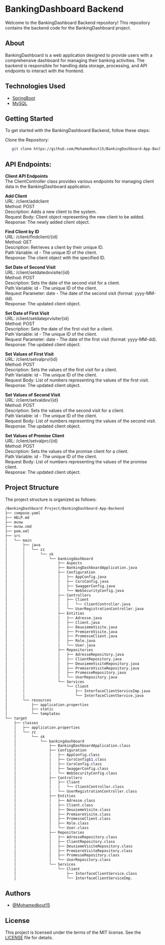 # BankingDashboard Backend

Welcome to the BankingDashboard Backend repository! This repository contains the backend code for the BankingDashboard project.

## About

BankingDashboard is a web application designed to provide users with a comprehensive dashboard for managing their banking activities. The backend is responsible for handling data storage, processing, and API endpoints to interact with the frontend.

## Technologies Used

- [SpringBoot](https://spring.io/)
- [MySQL](https://www.mysql.com/)


## Getting Started

To get started with the BankingDashboard Backend, follow these steps:

Clone the Repository:
```bash
   git clone https://github.com/Mohamedkout15/BankingDashboard-App-Backend
```   
   
## API Endpoints:

**Client API Endpoints**<br>
The ClientController class provides various endpoints for managing client data in the BankingDashboard application.<br>

**Add Client**<br>
URL: /client/addclient<br>
Method: POST<br>
Description: Adds a new client to the system.<br>
Request Body: Client object representing the new client to be added.<br>
Response: The newly added client object.<br>

**Find Client by ID**<br>
URL: /client/findclient/{id}<br>
Method: GET<br>
Description: Retrieves a client by their unique ID.<br>
Path Variable: id - The unique ID of the client.<br>
Response: The client object with the specified ID.<br>

**Set Date of Second Visit**<br>
URL: /client/setdatedxvisite/{id}<br>
Method: POST<br>
Description: Sets the date of the second visit for a client.<br>
Path Variable: id - The unique ID of the client.<br>
Request Parameter: date - The date of the second visit (format: yyyy-MM-dd).<br>
Response: The updated client object.<br>

**Set Date of First Visit**<br>
URL: /client/setdateprvisite/{id}<br>
Method: POST<br>
Description: Sets the date of the first visit for a client.<br>
Path Variable: id - The unique ID of the client.<br>
Request Parameter: date - The date of the first visit (format: yyyy-MM-dd).<br>
Response: The updated client object.<br>

**Set Values of First Visit**<br>
URL: /client/setvalprv/{id}<br>
Method: POST<br>
Description: Sets the values of the first visit for a client.<br>
Path Variable: id - The unique ID of the client.<br>
Request Body: List of numbers representing the values of the first visit.<br>
Response: The updated client object.<br>

**Set Values of Second Visit**<br>
URL: /client/setvaldxv/{id}<br>
Method: POST<br>
Description: Sets the values of the second visit for a client.<br>
Path Variable: id - The unique ID of the client.<br>
Request Body: List of numbers representing the values of the second visit.<br>
Response: The updated client object.<br>

**Set Values of Promise Client**<br>
URL: /client/setvalprc/{id}<br>
Method: POST<br>
Description: Sets the values of the promise client for a client.<br>
Path Variable: id - The unique ID of the client.<br>
Request Body: List of numbers representing the values of the promise client.<br>
Response: The updated client object.<br>

## Project Structure
The project structure is organized as follows:
```bash
/BankingDashboard Project/BankingDashboard-App-Backend
├── compose.yaml
├── HELP.md
├── mvnw
├── mvnw.cmd
├── pom.xml
├── src
│   └── main
│       ├── java
│       │   └── zz
│       │       └── sk
│       │           └── bankingdashboard
│       │               ├── Aspects
│       │               ├── BankingDashboardApplication.java
│       │               ├── Configuration
│       │               │   ├── AppConfig.java
│       │               │   ├── CorsConfig.java
│       │               │   ├── SwaggerConfig.java
│       │               │   └── WebSecurityConfig.java
│       │               ├── Controllers
│       │               │   ├── Client
│       │               │   │   └── ClientController.java
│       │               │   └── UserRegistrationController.java
│       │               ├── Entities
│       │               │   ├── Adresse.java
│       │               │   ├── Client.java
│       │               │   ├── DeuxiemeVisite.java
│       │               │   ├── PremiereVisite.java
│       │               │   ├── PromesseClient.java
│       │               │   ├── Role.java
│       │               │   └── User.java
│       │               ├── Repositories
│       │               │   ├── AdresseRepository.java
│       │               │   ├── ClientRepository.java
│       │               │   ├── DeuxiemeVisiteRepository.java
│       │               │   ├── PremiereVisiteRepository.java
│       │               │   ├── PromesseRepository.java
│       │               │   └── UserRepository.java
│       │               └── Services
│       │                   └── Client
│       │                       ├── InterfaceClientServiceImp.java
│       │                       └── InterfaceClientService.java
│       └── resources
│           ├── application.properties
│           ├── static
│           └── templates
└── target
    ├── classes
    │   ├── application.properties
    │   └── zz
    │       └── sk
    │           └── bankingdashboard
    │               ├── BankingDashboardApplication.class
    │               ├── Configuration
    │               │   ├── AppConfig.class
    │               │   ├── CorsConfig$1.class
    │               │   ├── CorsConfig.class
    │               │   ├── SwaggerConfig.class
    │               │   └── WebSecurityConfig.class
    │               ├── Controllers
    │               │   ├── Client
    │               │   │   └── ClientController.class
    │               │   └── UserRegistrationController.class
    │               ├── Entities
    │               │   ├── Adresse.class
    │               │   ├── Client.class
    │               │   ├── DeuxiemeVisite.class
    │               │   ├── PremiereVisite.class
    │               │   ├── PromesseClient.class
    │               │   ├── Role.class
    │               │   └── User.class
    │               ├── Repositories
    │               │   ├── AdresseRepository.class
    │               │   ├── ClientRepository.class
    │               │   ├── DeuxiemeVisiteRepository.class
    │               │   ├── PremiereVisiteRepository.class
    │               │   ├── PromesseRepository.class
    │               │   └── UserRepository.class
    │               └── Services
    │                   └── Client
    │                       ├── InterfaceClientService.class
    │                       └── InterfaceClientServiceImp.
```

## Authors

- [@Mohamedkout15](https://www.github.com/Mohamedkout15)

## License
This project is licensed under the terms of the MIT license. See the [LICENSE](./LICENSE) file for details.



